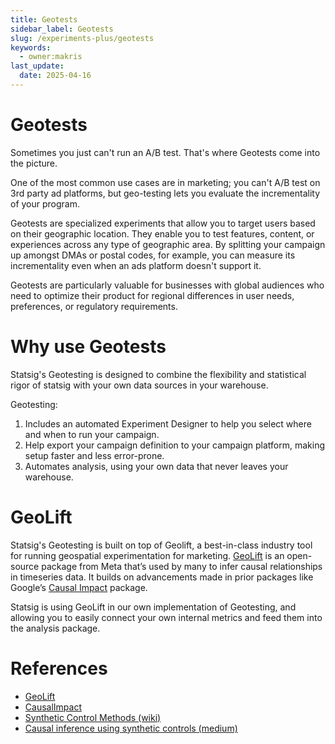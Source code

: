 ```yaml
---
title: Geotests
sidebar_label: Geotests
slug: /experiments-plus/geotests
keywords:
  - owner:makris
last_update:
  date: 2025-04-16
---
```


# Geotests

Sometimes you just can't run an A/B test. That's where Geotests come into the picture.

One of the most common use cases are in marketing; you can't A/B test on 3rd party ad platforms, but geo-testing lets you evaluate the incrementality of your program.

Geotests are specialized experiments that allow you to target users based on their geographic location. They enable you to test features, content, or experiences across any type of geographic area. By splitting your campaign up amongst DMAs or postal codes, for example, you can measure its incrementality even when an ads platform doesn't support it.

Geotests are particularly valuable for businesses with global audiences who need to optimize their product for regional differences in user needs, preferences, or regulatory requirements.


# Why use Geotests

Statsig's Geotesting is designed to combine the flexibility and statistical rigor of statsig with your own data sources in your warehouse.

Geotesting:

1. Includes an automated Experiment Designer to help you select where and when to run your campaign.
2. Help export your campaign definition to your campaign platform, making setup faster and less error-prone.
3. Automates analysis, using your own data that never leaves your warehouse.

# GeoLift

Statsig's Geotesting is built on top of Geolift, a best-in-class industry tool for running geospatial experimentation for marketing. [GeoLift](https://facebookincubator.github.io/GeoLift/) is an open-source package from Meta that’s used by many to infer causal relationships in timeseries data. It builds on advancements made in prior packages like Google’s [Causal Impact](https://google.github.io/CausalImpact/CausalImpact.html) package.

Statsig is using GeoLift in our own implementation of Geotesting, and allowing you to easily connect your own internal metrics and feed them into the analysis package.

# References

- [GeoLift](https://facebookincubator.github.io/GeoLift/)
- [CausalImpact](https://google.github.io/CausalImpact/CausalImpact.html)
- [Synthetic Control Methods (wiki)](https://en.wikipedia.org/wiki/Synthetic_control_method)
- [Causal inference using synthetic controls (medium)](https://medium.com/data-science-at-microsoft/causal-inference-using-synthetic-controls-d96a890c83a7)
